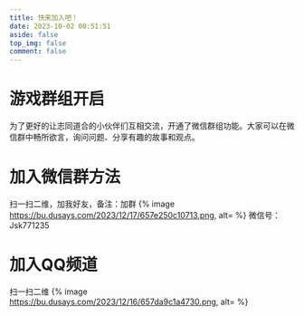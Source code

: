 ```yaml
---
title: 快来加入吧！
date: 2023-10-02 00:51:51
aside: false
top_img: false
comment: false
---
```

# 游戏群组开启
为了更好的让志同道合的小伙伴们互相交流，开通了微信群组功能。大家可以在微信群中畅所欲言，询问问题、分享有趣的故事和观点。
# 加入微信群方法
扫一扫二维，加我好友，备注：加群
{% image https://bu.dusays.com/2023/12/17/657e250c10713.png, alt= %}
微信号：Jsk771235
# 加入QQ频道
扫一扫二维
{% image https://bu.dusays.com/2023/12/16/657da9c1a4730.png, alt= %}
